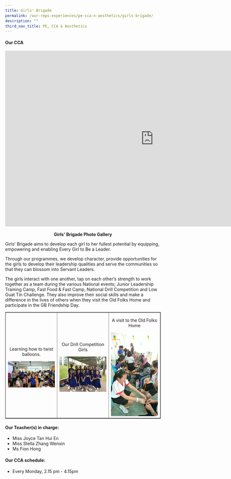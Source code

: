 ```yaml
---
title: Girls' Brigade
permalink: /our-rmps-experiences/pe-cca-n-aesthetics/girls-brigade/
description: ""
third_nav_title: PE, CCA & Aesthetics
---
```

<h4><strong>Our CCA</strong></h4>
<iframe src="https://docs.google.com/presentation/d/e/2PACX-1vSL_b9K1VmhvkIyuPIQJw67F_4LAq1tz8vJnb16HY0C5eqag7aBixppXGO3QyFcH5FV4acjijuxw_yE/embed?start=false&amp;loop=false&amp;delayms=10000" frameborder="0" width="960" height="569" allowfullscreen="true"></iframe>
<p style="text-align: center;"><strong>Girls' Brigade Photo Gallery</strong></p>
<p>Girls’ Brigade aims to develop each girl to her fullest potential by equipping, empowering and enabling Every Girl to Be a Leader.</p>
<p>Through our programmes, we develop character, provide opportunities for the girls to develop their leadership qualities and serve the communities so that they can blossom into Servant Leaders.</p>
<p>The girls interact with one another, tap on each other’s strength to work together as a team during the various National events; Junior Leadership Training Camp, Fast Food &amp; Fast Camp, National Drill Competition and Low Guat Tin Challenge. They also improve their social skills and make a difference in the lives of others when they visit the Old Folks Home and participate in the GB Friendship Day.</p>
<table style="border-collapse: collapse; width: 100%;" border="1">
<tbody>
<tr>
<td style="width: 33.3333%; text-align: center;">
<p>Learning how to twist balloons.</p>
<img src="/images/gb1.png">
</td>
<td style="width: 33.3333%; text-align: center;">
<p>Our Drill Competition Girls</p>
<img src="/images/gb2.png">
</td>
<td style="width: 33.3333%; text-align: center;">
<p>A visit to the Old Folks Home</p>
<img src="/images/gb3.png">
</td>
</tr>
</tbody>
</table>
<h4><strong>Our Teacher(s) in charge:</strong></h4>
<ul>
<li>Miss Joyce Tan Hui En</li>
<li>Miss Stella Zhang Wenxin</li>
<li>Ms Fion Hong</li>
</ul>
<h4><strong>Our CCA schedule:</strong></h4>
<div>
<ul>
<li>Every Monday, 2.15 pm - 4.15pm</li>
</ul></div>